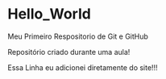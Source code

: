 # Hello_World
 Meu Primeiro Respositorio de Git e GitHub

Repositório criado durante uma aula!

Essa Linha eu adicionei diretamente do site!!!
